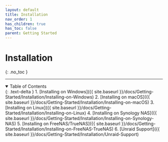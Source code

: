 ```yaml
---
layout: default
title: Installation
nav_order: 1
has_children: true
has_toc: false
parent: Getting Started
---
```

# Installation
{: .no_toc }

---

<details open markdown="block">
  <summary>
    Table of Contents
  </summary>
  {: .text-delta }
1. [Installing on Windows]({{ site.baseurl }}/docs/Getting-Started/Installation/Installing-on-Windows)
2. [Installing on macOS]({{ site.baseurl }}/docs/Getting-Started/Installation/Installing-on-macOS)
3. [Installing on Linux]({{ site.baseurl }}/docs/Getting-Started/Installation/Installing-on-Linux)
4. [Installing on Synology NAS]({{ site.baseurl }}/docs/Getting-Started/Installation/Installing-on-Synology-NAS)
5. [Installing on FreeNAS/TrueNAS]({{ site.baseurl }}/docs/Getting-Started/Installation/Installing-on-FreeNAS-TrueNAS)
6. [Unraid Support]({{ site.baseurl }}/docs/Getting-Started/Installation/Unraid-Support)
</details>


